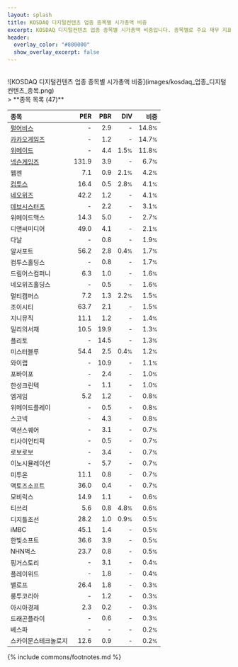 ```yaml
---
layout: splash
title: KOSDAQ 디지털컨텐츠 업종 종목별 시가총액 비중
excerpt: KOSDAQ 디지털컨텐츠 업종 종목별 시가총액 비중입니다. 종목별로 주요 재무 지표를 함께 표시합니다.
header:
  overlay_color: "#800000"
  show_overlay_excerpt: false
---
```

<br>
![KOSDAQ 디지털컨텐츠 업종 종목별 시가총액 비중](images/kosdaq_업종_디지털컨텐츠_종목.png)
<br>
> **종목 목록 (47)**<a id="list"></a>

| **종목** | **PER** | **PBR** | **DIV** | **비중** |
| :------- | ------: | ------: | ------: | -------: |
| [펄어비스](/263750/) | - | 2.9 | - | 14.8<small>%</small> |
| [카카오게임즈](/293490/) | - | 1.2 | - | 14.7<small>%</small> |
| [위메이드](/112040/) | - | 4.4 | 1.5<small>%</small> | 11.8<small>%</small> |
| [넥슨게임즈](/225570/) | 131.9 | 3.9 | - | 6.7<small>%</small> |
| 웹젠 | 7.1 | 0.9 | 2.1<small>%</small> | 4.2<small>%</small> |
| [컴투스](/078340/) | 16.4 | 0.5 | 2.8<small>%</small> | 4.1<small>%</small> |
| [네오위즈](/095660/) | 42.2 | 1.2 | - | 4.1<small>%</small> |
| [데브시스터즈](/194480/) | - | 2.2 | - | 3.1<small>%</small> |
| 위메이드맥스 | 14.3 | 5.0 | - | 2.7<small>%</small> |
| 디앤씨미디어 | 49.0 | 4.1 | - | 2.1<small>%</small> |
| 다날 | - | 0.8 | - | 1.9<small>%</small> |
| 알서포트 | 56.2 | 2.8 | 0.4<small>%</small> | 1.7<small>%</small> |
| 컴투스홀딩스 | - | 0.8 | - | 1.7<small>%</small> |
| 드림어스컴퍼니 | 6.3 | 1.0 | - | 1.6<small>%</small> |
| 네오위즈홀딩스 | - | 0.5 | - | 1.6<small>%</small> |
| 멀티캠퍼스 | 7.2 | 1.3 | 2.2<small>%</small> | 1.5<small>%</small> |
| 조이시티 | 63.7 | 2.1 | - | 1.5<small>%</small> |
| 지니뮤직 | 11.1 | 1.2 | - | 1.4<small>%</small> |
| 밀리의서재 | 10.5 | 19.9 | - | 1.3<small>%</small> |
| 플리토 | - | 14.5 | - | 1.3<small>%</small> |
| 미스터블루 | 54.4 | 2.5 | 0.4<small>%</small> | 1.2<small>%</small> |
| 와이랩 | - | 10.9 | - | 1.1<small>%</small> |
| 포바이포 | - | 2.4 | - | 1.0<small>%</small> |
| 한성크린텍 | - | 1.1 | - | 1.0<small>%</small> |
| 엠게임 | 5.2 | 1.2 | - | 0.8<small>%</small> |
| 위메이드플레이 | - | 0.5 | - | 0.8<small>%</small> |
| 스코넥 | - | 4.3 | - | 0.8<small>%</small> |
| 액션스퀘어 | - | 3.1 | - | 0.7<small>%</small> |
| 티사이언티픽 | - | 0.5 | - | 0.7<small>%</small> |
| 로보로보 | - | 3.4 | - | 0.7<small>%</small> |
| 이노시뮬레이션 | - | 5.7 | - | 0.7<small>%</small> |
| 미투온 | 11.1 | 0.8 | - | 0.7<small>%</small> |
| 액토즈소프트 | 36.0 | 0.4 | - | 0.7<small>%</small> |
| 모비릭스 | 14.9 | 1.1 | - | 0.6<small>%</small> |
| 티쓰리 | 5.6 | 0.8 | 4.8<small>%</small> | 0.6<small>%</small> |
| 디지틀조선 | 28.2 | 1.0 | 0.9<small>%</small> | 0.5<small>%</small> |
| iMBC | 45.1 | 1.4 | - | 0.5<small>%</small> |
| 한빛소프트 | 36.6 | 3.9 | - | 0.5<small>%</small> |
| NHN벅스 | 23.7 | 0.8 | - | 0.5<small>%</small> |
| 핑거스토리 | - | 3.1 | - | 0.4<small>%</small> |
| 플레이위드 | - | 1.8 | - | 0.4<small>%</small> |
| 밸로프 | 26.4 | 1.8 | - | 0.3<small>%</small> |
| 룽투코리아 | - | 1.2 | - | 0.3<small>%</small> |
| 아시아경제 | 2.3 | 0.2 | - | 0.3<small>%</small> |
| 드래곤플라이 | - | 0.6 | - | 0.3<small>%</small> |
| 베스파 | - | - | - | 0.2<small>%</small> |
| 스카이문스테크놀로지 | 12.6 | 0.9 | - | 0.2<small>%</small> |

{% include commons/footnotes.md %}